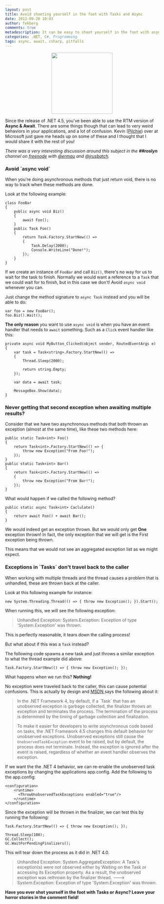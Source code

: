 ```yaml
---
layout: post
title: Avoid shooting yourself in the foot with Tasks and Async
date: 2012-09-20 10:03
author: fekberg
comments: true
metadescription: It can be easy to shoot yourself in the foot with async, i this post we look at how you can avoid that.
categories: .NET, C#, Programming
tags: async, await, csharp, pitfalls
---
```

<img src="https://cdn.filipekberg.se/fekberg-blog/wp-content/uploads/2012/09/pitfalls2.jpg" alt="" title="Avoid the pitfalls" width="200" style="display: block;   margin-left: auto;   margin-right: auto;" class="aligncenter size-full wp-image-1142" />

Since the release of .NET 4.5, you've been able to use the RTM version of <strong>Async & Await</strong>. There are some things though that can lead to very weird behaviors in your applications, and a lot of confusion. Kevin (<a href="https://twitter.com/Pilchie">Pilchie</a>) over at Microsoft just gave me heads up on some of these and I thought that I would share it with the rest of you!<!--excerpt-->

<em>There was a very interesting discussion around this subject in the <strong>##roslyn</strong> channel on <a href="http://webchat.freenode.net/">freenode</a> with <a href="http://twitter.com/ermau">@ermau</a> and <a href="https://twitter.com/jrusbatch">@jrusbatch</a>.</em>

<h3>Avoid `async void`</h3>
When you're doing asynchronous methods that just return void, there is no way to track when these methods are done.

Look at the following example:

    class FooBar
    {
        public async void Biz()
        {
            await Foo();
        }
        public Task Foo()
        {
            return Task.Factory.StartNew(() =>
            {
                Task.Delay(2000);
                Console.WriteLine("Done!");
            });
        }
    }

If we create an instance of `FooBar` and call `Biz()`, there's no way for us to wait for the task to finish. Normally we would want a reference to a `Task` that we could wait for to finish, but in this case we don't! Avoid `async void` whenever you can.

Just change the method signature to `async Task` instead and you will be able to do:

    var foo = new FooBar();
    foo.Biz().Wait();

<strong>The only reason</strong> you want to use `async void` is when you have an event handler that needs to `await` something. Such as a `Click` event handler like this:

    private async void MyButton_Clicked(object sender, RoutedEventArgs e)
    {
        var task = Task<string>.Factory.StartNew(() =>
        {
            Thread.Sleep(2000);

            return string.Empty;
        });

        var data = await task;

        MessageBox.Show(data);
    }

<h3>Never getting that second exception when awaiting multiple results?</h3>
Consider that we have two asynchronous methods that both thrown an exception (almost at the same time), like these two methods here:

    public static Task<int> Foo()
    {
        return Task<int>.Factory.StartNew(() => {
            throw new Exception("From Foo!");
        });
    }
    public static Task<int> Bar()
    {
        return Task<int>.Factory.StartNew(() =>
        {
            throw new Exception("From Bar!");
        });
    }

What would happen if we called the following method?

    public static async Task<int> Caclulate()
    {
        return await Foo() + await Bar();
    }

We would indeed get an exception thrown. But we would only get <strong>One</strong> exception thrown! In fact, the only exception that we will get is the First exception being thrown.

This means that we would not see an aggregated exception list as we might expect.

<h3>Exceptions in `Tasks` don't travel back to the caller</h3>
When working with multiple threads and the thread causes a problem that is unhandled, these are thrown back at the caller.

Look at this following example for instance:

    new System.Threading.Thread(() => { throw new Exception(); }).Start();

When running this, we will see the following exception:

<blockquote>Unhandled Exception: System.Exception: Exception of type 'System.Exception' was thrown.</blockquote>

This is perfectly reasonable, it tears down the calling process!

But what about if this was a `Task` instead?

The following code spawns a new task and just throws a similar exception to what the thread example did above:

    Task.Factory.StartNew(() => { throw new Exception(); });

What happens when we run this? <strong>Nothing!</strong>

No exception were traveled back to the caller, this can cause potential confusions. This is actually by design and <a href="http://msdn.microsoft.com/en-us/library/jj160346">MSDN </a>says the following about it:

<blockquote>In the .NET Framework 4, by default, if a `Task` that has an unobserved exception is garbage collected, the finalizer throws an exception and terminates the process. The termination of the process is determined by the timing of garbage collection and finalization.

To make it easier for developers to write asynchronous code based on tasks, the .NET Framework 4.5 changes this default behavior for unobserved exceptions. Unobserved exceptions still cause the `UnobservedTaskException` event to be raised, but by default, the process does not terminate. Instead, the exception is ignored after the event is raised, regardless of whether an event handler observes the exception.</blockquote>

If we want the the .NET 4 behavior, we can re-enable the unobserved task exceptions by changing the applications app.config. Add the following to the app.config:

    <configuration> 
        <runtime>
          <ThrowUnobservedTaskExceptions enabled="true"/> 
        </runtime> 
    </configuration>

Since the exception will be thrown in the finalizer, we can test this by running the following:

    Task.Factory.StartNew(() => { throw new Exception(); });

    Thread.Sleep(100);
    GC.Collect();
    GC.WaitForPendingFinalizers();

This will tear down the process as it did in .NET 4.0.

<blockquote>Unhandled Exception: System.AggregateException: A Task's exception(s) were not observed either by Waiting on the Task or accessing its Exception property. As a result, the unobserved exception was rethrown by the finalizer thread. ---> System.Exception: Exception of type 'System.Exception' was thrown.</blockquote>

<strong>Have you ever shot yourself in the foot with Tasks or Async? Leave your horror stories in the comment field!</strong>
